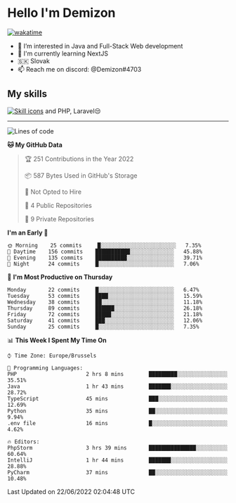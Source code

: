 # Hello I'm Demizon
[![wakatime](https://wakatime.com/badge/user/6ad1949f-d6d7-44f9-9eee-c35e54cc499b.svg)](https://wakatime.com/@6ad1949f-d6d7-44f9-9eee-c35e54cc499b)
- 👀 I’m interested in Java and Full-Stack Web development
- 🌱 I'm currently learning NextJS
- 🇸🇰 Slovak
- 📫 Reach me on discord: @Demizon#4703

## My skills
[![Skill icons](https://skillicons.dev/icons?i=java,js,ts,html,css,react,py,git,docker,linux,mysql,mongo&theme=dark)](https://github.com/Demizon3433) and PHP, Laravel😒

---

<!--START_SECTION:waka-->
![Lines of code](https://img.shields.io/badge/From%20Hello%20World%20I%27ve%20Written-44%20Thousand%20lines%20of%20code-blue)

**🐱 My GitHub Data** 

> 🏆 251 Contributions in the Year 2022
 > 
> 📦 587 Bytes Used in GitHub's Storage 
 > 
> 🚫 Not Opted to Hire
 > 
> 📜 4 Public Repositories 
 > 
> 🔑 9 Private Repositories  
 > 
**I'm an Early 🐤** 

```text
🌞 Morning    25 commits     █░░░░░░░░░░░░░░░░░░░░░░░░   7.35% 
🌆 Daytime    156 commits    ███████████░░░░░░░░░░░░░░   45.88% 
🌃 Evening    135 commits    ██████████░░░░░░░░░░░░░░░   39.71% 
🌙 Night      24 commits     █░░░░░░░░░░░░░░░░░░░░░░░░   7.06%

```
📅 **I'm Most Productive on Thursday** 

```text
Monday       22 commits     █░░░░░░░░░░░░░░░░░░░░░░░░   6.47% 
Tuesday      53 commits     ████░░░░░░░░░░░░░░░░░░░░░   15.59% 
Wednesday    38 commits     ██░░░░░░░░░░░░░░░░░░░░░░░   11.18% 
Thursday     89 commits     ██████░░░░░░░░░░░░░░░░░░░   26.18% 
Friday       72 commits     █████░░░░░░░░░░░░░░░░░░░░   21.18% 
Saturday     41 commits     ███░░░░░░░░░░░░░░░░░░░░░░   12.06% 
Sunday       25 commits     █░░░░░░░░░░░░░░░░░░░░░░░░   7.35%

```


📊 **This Week I Spent My Time On** 

```text
⌚︎ Time Zone: Europe/Brussels

💬 Programming Languages: 
PHP                      2 hrs 8 mins        █████████░░░░░░░░░░░░░░░░   35.51% 
Java                     1 hr 43 mins        ███████░░░░░░░░░░░░░░░░░░   28.72% 
TypeScript               45 mins             ███░░░░░░░░░░░░░░░░░░░░░░   12.69% 
Python                   35 mins             ██░░░░░░░░░░░░░░░░░░░░░░░   9.94% 
.env file                16 mins             █░░░░░░░░░░░░░░░░░░░░░░░░   4.62%

🔥 Editors: 
PhpStorm                 3 hrs 39 mins       ███████████████░░░░░░░░░░   60.64% 
IntelliJ                 1 hr 44 mins        ███████░░░░░░░░░░░░░░░░░░   28.88% 
PyCharm                  37 mins             ██░░░░░░░░░░░░░░░░░░░░░░░   10.48%

```


 Last Updated on 22/06/2022 02:04:48 UTC
<!--END_SECTION:waka-->
